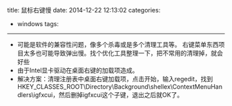 title: 鼠标右键慢
date: 2014-12-22 12:13:02
categories:
- windows
tags:
---
- 可能是软件的兼容性问题，像多个杀毒或是多个清理工具等。
右键菜单东西项目太多也可能导致弹出慢。找个优化工具整理一下，把不常用的清理掉，就会好些
- 由于Intel显卡驱动在桌面右键的加载项造成。
- 解决方案：清理注册表中桌面右键加载项，点击开始，输入regedit，找到HKEY_CLASSES_ROOT\Directory\Background\shellex\ContextMenuHandlers\igfxcui，然后删掉igfxcui这个子键，退出之后就OK了。
<!--more-->
